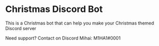 # Christmas Discord Bot

This is a Christmas bot that can help you make your Christmas themed Discord server

Need support? 
Contact on Discord Mihai: M1HA1#0001
